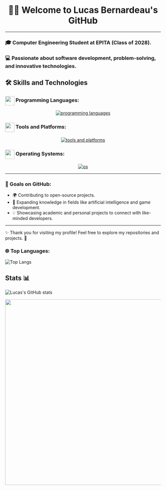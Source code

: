 


<h1 align="center">
  👨‍💻 Welcome to Lucas Bernardeau's GitHub
</h1>


-----------------------------------------------


### 🎓 Computer Engineering Student at EPITA (Class of 2028).

### 💻 Passionate about software development, problem-solving, and innovative technologies.


## 🛠️ Skills and Technologies

### <img src=".ressources/languages.gif" width="30" style="vertical-align: middle;"> Programming Languages:

<div align="center">
  <a href="https://skillicons.dev/icons?i=python,c,cpp,cs,html,css,js">
    <img src="https://skillicons.dev/icons?i=python,c,cpp,cs,html,css,js,java" alt="programming languages">
  </a>
</div>


### <img src=".ressources/tools.gif" width="30" style="vertical-align: middle;"> Tools and Platforms:

<div align="center">
  <a href="https://skillicons.dev/icons?i=git,vscode,rider,vim,overleaf">
    <img src="https://skillicons.dev/icons?i=git,vscode,rider,vim,overleaf" alt="tools and platforms">
  </a>
</div>

### <img src=".ressources/systems.gif" width="30" style="vertical-align: middle;"> Operating Systems:

<div align="center">
  <a href="https://skillicons.dev/icons?i=windows,linux,ubuntu,nix">
    <img src="https://skillicons.dev/icons?i=windows,linux,ubuntu,nix" alt="os">
  </a>
</div>

---

### 🌱 Goals on GitHub:  
- 🌍 Contributing to open-source projects.  
- 🤖 Expanding knowledge in fields like artificial intelligence and game development.  
- 💡 Showcasing academic and personal projects to connect with like-minded developers.  

---

✨ Thank you for visiting my profile! Feel free to explore my repositories and projects. 🌟

### 🌐 Top Languages:

![Top Langs](https://github-readme-stats.vercel.app/api/top-langs/?username=lucasbnrd05&layout=compact&theme=blue_navy)

## Stats 📊

![Lucas's GitHub stats](https://github-readme-stats.vercel.app/api?username=lucasbnrd05&show_icons=true&hide=contribs,prs&cache_seconds=86400&theme=blue_navy)


<img src="https://media.giphy.com/media/iIqmM5tTjmpOB9mpbn/giphy.gif" width="600">


